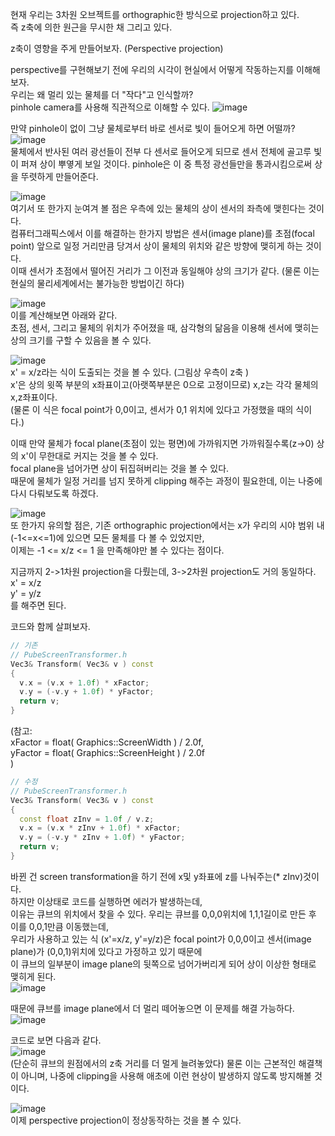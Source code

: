 현재 우리는 3차원 오브젝트를 orthographic한 방식으로 projection하고 있다.  
즉 z축에 의한 원근을 무시한 채 그리고 있다.  
  
z축이 영향을 주게 만들어보자. (Perspective projection)

perspective를 구현해보기 전에 우리의 시각이 현실에서 어떻게 작동하는지를 이해해보자.  
우리는 왜 멀리 있는 물체를 더 "작다"고 인식할까?  
pinhole camera를 사용해 직관적으로 이해할 수 있다.
![image](https://user-images.githubusercontent.com/63915665/170812503-e6c264d4-d119-4111-99be-1ef5f10ea6f3.png)  
  
만약 pinhole이 없이 그냥 물체로부터 바로 센서로 빛이 들어오게 하면 어떨까?
![image](https://user-images.githubusercontent.com/63915665/170812557-0f489ebd-a07d-41d7-b7be-75ad019d1c03.png)  
물체에서 반사된 여러 광선들이 전부 다 센서로 들어오게 되므로 센서 전체에 골고루 빛이 퍼져 상이 뿌옇게 보일 것이다. 
pinhole은 이 중 특정 광선들만을 통과시킴으로써 상을 뚜렷하게 만들어준다.  

![image](https://user-images.githubusercontent.com/63915665/170812682-b03ea68f-a838-462a-8611-db1d63833f35.png)  
여기서 또 한가지 눈여겨 볼 점은 우측에 있는 물체의 상이 센서의 좌측에 맺힌다는 것이다.  
컴퓨터그래픽스에서 이를 해결하는 한가지 방법은 센서(image plane)를 초점(focal point) 앞으로 일정 거리만큼 당겨서 상이 물체의 위치와 같은 방향에 맺히게 하는 것이다.  
이때 센서가 초점에서 떨어진 거리가 그 이전과 동일해야 상의 크기가 같다.  (물론 이는 현실의 물리세계에서는 불가능한 방법이긴 하다)
  
![image](https://user-images.githubusercontent.com/63915665/170812821-c3ae847d-b0ed-4a8e-968b-752450ec747e.png)  
이를 계산해보면 아래와 같다.  
초점, 센서, 그리고 물체의 위치가 주어졌을 때, 삼각형의 닮음을 이용해 센서에 맺히는 상의 크기를 구할 수 있음을 볼 수 있다.  
  
![image](https://user-images.githubusercontent.com/63915665/170812913-21d7b199-55d4-42cf-8a5d-b0317b598552.png)  
x' = x/z라는 식이 도출되는 것을 볼 수 있다. (그림상 우측이 z축 )   
x'은 상의 윗쪽 부분의 x좌표이고(아랫쪽부분은 0으로 고정이므로) x,z는 각각 물체의 x,z좌표이다.  
(물론 이 식은 focal point가 0,0이고, 센서가 0,1 위치에 있다고 가정했을 때의 식이다.)
  
이때 만약 물체가 focal plane(초점이 있는 평면)에 가까워지면 가까워질수록(z->0) 상의 x'이 무한대로 커지는 것을 볼 수 있다.  
focal plane을 넘어가면 상이 뒤집혀버리는 것을 볼 수 있다.   
때문에 물체가 일정 거리를 넘지 못하게 clipping 해주는 과정이 필요한데, 이는 나중에 다시 다뤄보도록 하겠다.  
  
![image](https://user-images.githubusercontent.com/63915665/170813218-34a045c1-6acc-472c-8bdc-a35704dc437e.png)  
또 한가지 유의할 점은, 기존 orthographic projection에서는 x가 우리의 시야 범위 내 (-1<=x<=1)에 있으면 모든 물체를 다 볼 수 있었지만,  
이제는 -1 <= x/z <= 1 을 만족해야만 볼 수 있다는 점이다.
  
지금까지 2->1차원 projection을 다뤘는데, 3->2차원 projection도 거의 동일하다.  
x' = x/z  
y' = y/z  
를 해주면 된다.  
  
코드와 함께 살펴보자.  
```c++
// 기존
// PubeScreenTransformer.h
Vec3& Transform( Vec3& v ) const
{
  v.x = (v.x + 1.0f) * xFactor;
  v.y = (-v.y + 1.0f) * yFactor;
  return v;
}
```
(참고:  
xFactor = float( Graphics::ScreenWidth ) / 2.0f,  
yFactor = float( Graphics::ScreenHeight ) / 2.0f  
)  
```c++
// 수정
// PubeScreenTransformer.h
Vec3& Transform( Vec3& v ) const
{
  const float zInv = 1.0f / v.z;
  v.x = (v.x * zInv + 1.0f) * xFactor;
  v.y = (-v.y * zInv + 1.0f) * yFactor;
  return v;
}
```
바뀐 건 screen transformation을 하기 전에 x및 y좌표에 z를 나눠주는(* zInv)것이다.  
하지만 이상태로 코드를 실행하면 에러가 발생하는데,  
이유는 큐브의 위치에서 찾을 수 있다. 우리는 큐브를 0,0,0위치에 1,1,1길이로 만든 후 이를 0,0,1만큼 이동했는데,  
우리가 사용하고 있는 식 (x'=x/z, y'=y/z)은 focal point가 0,0,0이고 센서(image plane)가 (0,0,1)위치에 있다고 가정하고 있기 때문에  
이 큐브의 일부분이 image plane의 뒷쪽으로 넘어가버리게 되어 상이 이상한 형태로 맺히게 된다.  
![image](https://user-images.githubusercontent.com/63915665/170813580-623f89ae-8c0f-4cdd-b1d7-1eea4fca8570.png)  
  
때문에 큐브를 image plane에서 더 멀리 떼어놓으면 이 문제를 해결 가능하다.  
![image](https://user-images.githubusercontent.com/63915665/170813629-50a3bdf2-8c60-4271-a95a-f3dfd4d9993f.png)  
  
코드로 보면 다음과 같다.  
![image](https://user-images.githubusercontent.com/63915665/170813677-ced23d58-ee89-4ab9-a3de-1ff293cd6457.png)  
(단순히 큐브의 원점에서의 z축 거리를 더 멀게 늘려놓았다)
물론 이는 근본적인 해결책이 아니며, 나중에 clipping을 사용해 애초에 이런 현상이 발생하지 않도록 방지해볼 것이다.  
  
![image](https://user-images.githubusercontent.com/63915665/170813709-17260254-e215-4d0d-8275-f697a8e11dbc.png)  
이제 perspective projection이 정상동작하는 것을 볼 수 있다.  
